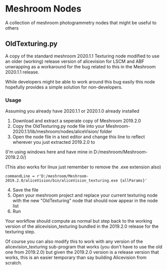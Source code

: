 # Meshroom Nodes
A collection of meshroom photogrammetry nodes that might be useful to others


## OldTexturing.py
A copy of the standard meshroom 2020.1.1 Texturing node modified to use 
an older (working) release version of alicevision for LSCM and ABF unwrapping
as a workaround for the bug related to this in the Meshroom 2020.1.1 release.

While developers might be able to work around this bug easily this
node hopefully provides a simple solution for non-developers.

### Usage
Assuming you already have 2020.1.1 or 2020.1.0 already installed

1. Download and extract a seperate copy of Meshroom 2019.2.0
2. Copy the OldTexturing.py node file into your Meshroom-2020.1.1/lib/meshroom/nodes/aliceVision/ folder
3. Open the node file in a text editor and change this line to reflect wherever you just extracted 2019.2.0 to 

(I'm using windows here and have mine in D:/meshroom/Meshroom-2019.2.0/)

(This also works for linux just remember to remove the .exe extension also)

```
commandLine = r'D:/meshroom/Meshroom-2019.2.0/aliceVision/bin/aliceVision_texturing.exe {allParams}'
```

4. Save the file
5. Open your meshroom project and replace your current texturing node with the new "OldTexturing" node that should now 
   appear in the node list
6. Run

Your workflow should compute as normal but step back to the working version 
of the alicevision_texturing bundled in the 2019.2.0 release for 
the texturing step.

Of course you can also modify this to work with any version of the 
alicevision_texturing sub-program that works (you don't have to use 
the old one from 2019.2.0) but given the 2019.2.0 version is a release 
version that works, this is an easier temporary than say building Alicevision 
from scratch.

